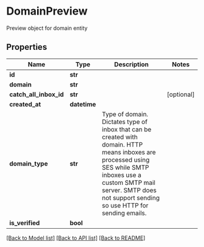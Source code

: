 # DomainPreview

Preview object for domain entity
## Properties
Name | Type | Description | Notes
------------ | ------------- | ------------- | -------------
**id** | **str** |  | 
**domain** | **str** |  | 
**catch_all_inbox_id** | **str** |  | [optional] 
**created_at** | **datetime** |  | 
**domain_type** | **str** | Type of domain. Dictates type of inbox that can be created with domain. HTTP means inboxes are processed using SES while SMTP inboxes use a custom SMTP mail server. SMTP does not support sending so use HTTP for sending emails. | 
**is_verified** | **bool** |  | 

[[Back to Model list]](../README#documentation-for-models) [[Back to API list]](../README#documentation-for-api-endpoints) [[Back to README]](../README)


